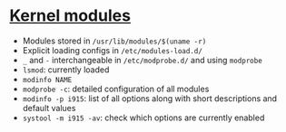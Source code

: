 # [Kernel modules](https://wiki.archlinux.org/index.php/Kernel_module)

* Modules stored in `/usr/lib/modules/$(uname -r)`
* Explicit loading configs in `/etc/modules-load.d/`
* `_` and `-` interchangeable in `/etc/modprobe.d/` and using `modprobe`
* `lsmod`: currently loaded
* `modinfo NAME`
* `modprobe -c`: detailed configuration of all modules
* `modinfo -p i915`: list of all options along with short descriptions and default values
* `systool -m i915 -av`: check which options are currently enabled

